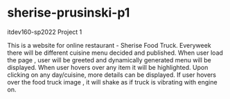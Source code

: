 # sherise-prusinski-p1

itdev160-sp2022 Project 1

This is a website for online restaurant - Sherise Food Truck.
Everyweek there will be different cuisine menu decided and published.
When user load the page , user will be greeted and dynamically generated menu will be displayed.
When user hovers over any item it will be highlighted.
Upon clicking on any day/cuisine, more details can be displayed.
If user hovers over the food truck image , it will shake as if truck is vibrating with engine on.